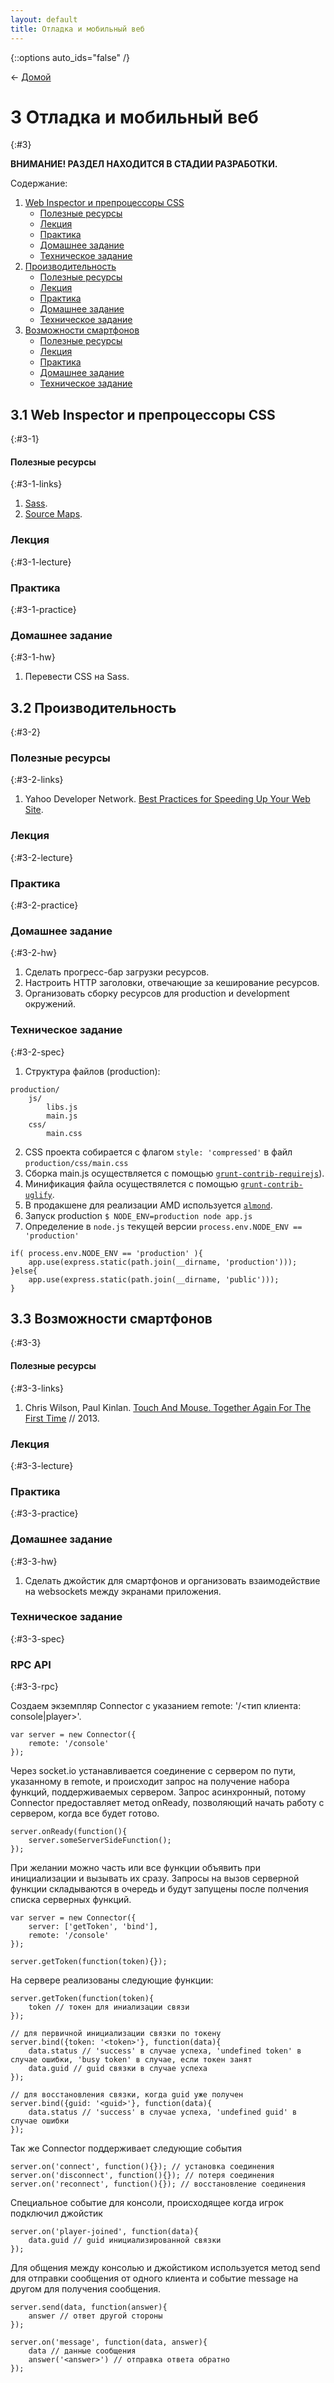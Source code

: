 ```yaml
---
layout: default
title: Отладка и мобильный веб
---
```


{::options auto_ids="false" /}

← [Домой](/)

# 3 Отладка и мобильный веб
{:#3}

**ВНИМАНИЕ! РАЗДЕЛ НАХОДИТСЯ В СТАДИИ РАЗРАБОТКИ.**

Содержание:

1. [Web Inspector и препроцессоры CSS](#3-1)
    * [Полезные ресурсы](#3-1-links)
    * [Лекция](#3-1-lecture)
    * [Практика](#3-1-practice)
    * [Домашнее задание](#3-1-hw)
    * [Техническое задание](#3-1-spec)
2. [Производительность](#3-2)
    * [Полезные ресурсы](#3-2-links)
    * [Лекция](#3-2-lecture)
    * [Практика](#3-2-practice)
    * [Домашнее задание](#3-2-hw)
    * [Техническое задание](#3-2-spec)
3. [Возможности смартфонов](#3-3)
    * [Полезные ресурсы](#3-3-links)
    * [Лекция](#3-3-lecture)
    * [Практика](#3-3-practice)
    * [Домашнее задание](#3-3-hw)
    * [Техническое задание](#3-3-spec)

## 3.1 Web Inspector и препроцессоры CSS
{:#3-1}

#### Полезные ресурсы
{:#3-1-links}

1. [Sass](http://sass-lang.com).
2. [Source Maps](https://developers.google.com/chrome-developer-tools/docs/css-preprocessors).

### Лекция
{:#3-1-lecture}

### Практика
{:#3-1-practice}

### Домашнее задание
{:#3-1-hw}

1. Перевести CSS на Sass.

## 3.2 Производительность
{:#3-2}

### Полезные ресурсы
{:#3-2-links}

1. Yahoo Developer Network. [Best Practices for Speeding Up Your Web Site](http://developer.yahoo.com/performance/rules.html).

### Лекция
{:#3-2-lecture}

<!--
- HTTP Cache.
- HTTP Waterfall.
- Reflow/Repaint.
- Web workers.
- [App Cache](http://www.html5rocks.com/en/tutorials/appcache/beginner/).
- Prefetching.
- CSS специфичность.
-->

### Практика
{:#3-2-practice}

### Домашнее задание
{:#3-2-hw}

1. Сделать прогресс-бар загрузки ресурсов.
2. Настроить HTTP заголовки, отвечающие за кеширование ресурсов.
3. Организовать сборку ресурсов для production и development окружений.

### Техническое задание
{:#3-2-spec}

1. Структура файлов (production):
~~~
production/
    js/
        libs.js
        main.js
    css/
        main.css
~~~
2. CSS проекта собирается с флагом  `style: 'compressed'` в файл `production/css/main.css`
3. Сборка main.js осуществляется с помощью [`grunt-contrib-requirejs`](https://npmjs.org/package/grunt-contrib-requirejs)).
4. Минификация файла осуществялется с помощью [`grunt-contrib-uglify`](https://npmjs.org/package/grunt-contrib-uglify).
5. В продакшене для реализации AMD используется [`almond`](https://github.com/jrburke/almond).
6. Запуск production `$ NODE_ENV=production node app.js`
7. Определение в `node.js` текущей версии `process.env.NODE_ENV == 'production'`
~~~
if( process.env.NODE_ENV == 'production' ){
    app.use(express.static(path.join(__dirname, 'production')));
}else{
    app.use(express.static(path.join(__dirname, 'public')));
}
~~~

## 3.3 Возможности смартфонов
{:#3-3}

#### Полезные ресурсы
{:#3-3-links}

1. Chris Wilson, Paul Kinlan. [Touch And Mouse. Together Again For The First Time](http://www.html5rocks.com/en/mobile/touchandmouse/) // 2013.

### Лекция
{:#3-3-lecture}

<!--
- Акселерометр.
- Гироскоп.
- Тач-события.
-->

### Практика
{:#3-3-practice}

### Домашнее задание
{:#3-3-hw}

1. Сделать джойстик для смартфонов и организовать взаимодействие на websockets между экранами приложения.

### Техническое задание
{:#3-3-spec}

### RPC API
{:#3-3-rpc}

Создаем экземпляр Connector с указанием remote: '/<тип клиента: console|player>'.

~~~
var server = new Connector({
    remote: '/console'
});
~~~

Через socket.io устанавливается соединение с сервером по пути, указанному в remote, и происходит запрос на получение набора функций, поддерживаемых сервером. Запрос асинхронный, потому Connector предоставляет метод onReady, позволяющий начать работу с сервером, когда все будет готово.

~~~
server.onReady(function(){
    server.someServerSideFunction();
});
~~~

При желании можно часть или все функции объявить при инициализации и вызывать их сразу. Запросы на вызов серверной функции складываются в очередь и будут запущены после полчения списка серверных функций.

~~~
var server = new Connector({
    server: ['getToken', 'bind'],
    remote: '/console'
});

server.getToken(function(token){});
~~~

На сервере реализованы следующие функции:

~~~
server.getToken(function(token){
    token // токен для иниализации связи
});

// для первичной инициализации связки по токену
server.bind({token: '<token>'}, function(data){
    data.status // 'success' в случае успеха, 'undefined token' в случае ошибки, 'busy token' в случае, если токен занят
    data.guid // guid связки в случае успеха
});

// для восстановления связки, когда guid уже получен
server.bind({guid: '<guid>'}, function(data){
    data.status // 'success' в случае успеха, 'undefined guid' в случае ошибки
});
~~~

Так же Connector поддерживает следующие события

~~~
server.on('connect', function(){}); // установка соединения
server.on('disconnect', function(){}); // потеря соединения
server.on('reconnect', function(){}); // восстановление соединения
~~~

Специальное событие для консоли, происходящее когда игрок подключил джойстик

~~~
server.on('player-joined', function(data){
    data.guid // guid инициализированной связки
});
~~~

Для общения между консолью и джойстиком используется метод send для отправки сообщения от одного клиента и событие message на другом для получения сообщения.

~~~
server.send(data, function(answer){
    answer // ответ другой стороны
});

server.on('message', function(data, answer){
    data // данные сообщения
    answer('<answer>') // отправка ответа обратно
});
~~~


